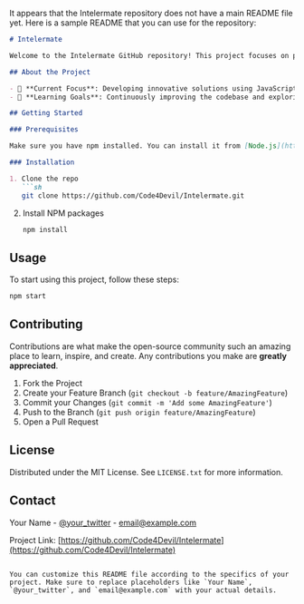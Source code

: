 It appears that the Intelermate repository does not have a main README file yet. Here is a sample README that you can use for the repository:

```markdown
# Intelermate

Welcome to the Intelermate GitHub repository! This project focuses on providing advanced solutions using JavaScript.

## About the Project

- 🔭 **Current Focus**: Developing innovative solutions using JavaScript.
- 🌱 **Learning Goals**: Continuously improving the codebase and exploring new technologies.

## Getting Started

### Prerequisites

Make sure you have npm installed. You can install it from [Node.js](https://nodejs.org/).

### Installation

1. Clone the repo
   ```sh
   git clone https://github.com/Code4Devil/Intelermate.git
   ```
2. Install NPM packages
   ```sh
   npm install
   ```

## Usage

To start using this project, follow these steps:

```sh
npm start
```

## Contributing

Contributions are what make the open-source community such an amazing place to learn, inspire, and create. Any contributions you make are **greatly appreciated**.

1. Fork the Project
2. Create your Feature Branch (`git checkout -b feature/AmazingFeature`)
3. Commit your Changes (`git commit -m 'Add some AmazingFeature'`)
4. Push to the Branch (`git push origin feature/AmazingFeature`)
5. Open a Pull Request

## License

Distributed under the MIT License. See `LICENSE.txt` for more information.

## Contact

Your Name - [@your_twitter](https://twitter.com/your_twitter) - email@example.com

Project Link: [https://github.com/Code4Devil/Intelermate](https://github.com/Code4Devil/Intelermate)
```

You can customize this README file according to the specifics of your project. Make sure to replace placeholders like `Your Name`, `@your_twitter`, and `email@example.com` with your actual details.

